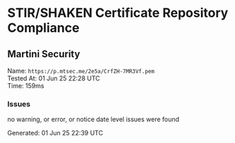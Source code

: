 # STIR/SHAKEN Certificate Repository Compliance

## Martini Security

Name: `https://p.mtsec.me/2e5a/CrfZH-7MR3Vf.pem`\
Tested At: 01 Jun 25 22:28 UTC\
Time: 159ms

### Issues

no warning, or error, or notice date level issues were found

Generated: 01 Jun 25 22:39 UTC
